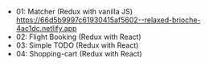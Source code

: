 * 01: Matcher (Redux with vanilla JS) 
https://66d5b9997c61930415af5602--relaxed-brioche-4ac1dc.netlify.app
* 02: Flight Booking (Redux with React)
* 03: Simple TODO (Redux with React)
* 04: Shopping-cart (Redux with React)
